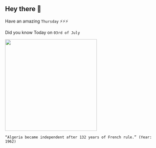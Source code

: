 ## Hey there 👋
Have an amazing `Thursday` ⚡⚡⚡

Did you know Today on `03rd of July`
 
 [<img src="https://upload.wikimedia.org/wikipedia/commons/c/c8/Arrival_of_Marshal_Randon_in_Algier-Ernest-Francis_Vacherot_mg_5120.jpg" width="300" />](https://en.wikipedia.org/wiki/French_Algeria#:~:text=French%20rule%20in%20the%20region,War%20of%20Independence%20in%201962.&text=The%20war%20ended%20in%201962,determination%20referendum%20in%20July%201962.) 
 ```
“Algeria became independent after 132 years of French rule.” (Year: 1962)
```
